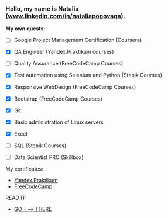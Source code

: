 ### Hello, my name is Natalia (www.linkedin.com/in/nataliapopovaqa). 
**My own quests:**
* [ ] Google Project Management Certification (Coursera)
* [x] QA Engineer (Yandex.Praktikum courses)
* [ ] Quality Assurance (FreeCodeCamp Courses)
* [x] Test automation using Selenium and Python (Stepik Courses)
* [x] Responsive WebDesign (FreeCodeCamp Courses)
* [x] Bootstrap (FreeCodeCamp Courses)
* [x] Git
* [x] Basic administration of Linux servers
* [x] Excel
* [ ] SQL (Stepik Courses)
* [ ] Data Scientist PRO (Skillbox)


My certificates:
* [Yandex.Praktikum](https://disk.yandex.ru/i/krcLKRzrAlTMyw)
* [FreeCodeCamp](https://www.freecodecamp.org/certification/nat_popstar/responsive-web-design)

READ IT: 
* [GO ===> THERE ](https://github.com/NatPopstar/Books_to_read/blob/main/README.md)


